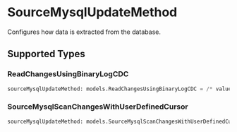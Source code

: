 # SourceMysqlUpdateMethod

Configures how data is extracted from the database.


## Supported Types

### ReadChangesUsingBinaryLogCDC

```python
sourceMysqlUpdateMethod: models.ReadChangesUsingBinaryLogCDC = /* values here */
```

### SourceMysqlScanChangesWithUserDefinedCursor

```python
sourceMysqlUpdateMethod: models.SourceMysqlScanChangesWithUserDefinedCursor = /* values here */
```

